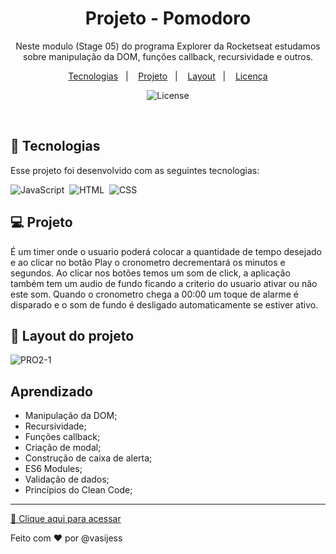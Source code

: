 
<h1 align="center"> Projeto - Pomodoro </h1>

<p align="center">
Neste modulo (Stage 05) do programa Explorer da Rocketseat estudamos sobre manipulação da DOM, funções callback, recursividade e outros.</p>

<p align="center">
  <a href="#-tecnologias">Tecnologias</a>&nbsp;&nbsp;&nbsp;|&nbsp;&nbsp;&nbsp;
  <a href="#-projeto">Projeto</a>&nbsp;&nbsp;&nbsp;|&nbsp;&nbsp;&nbsp;
  <a href="#-layout">Layout</a>&nbsp;&nbsp;&nbsp;|&nbsp;&nbsp;&nbsp;
  <a href="#memo-licença">Licença</a>
</p>

<p align="center">
  <img alt="License" src="https://img.shields.io/static/v1?label=license&message=MIT&color=49AA26&labelColor=000000">
</p>

<br>

## 🚀 Tecnologias

Esse projeto foi desenvolvido com as seguintes tecnologias:

![JavaScript](https://img.shields.io/badge/-JavaScript-05122A?style=flat&logo=javascript)&nbsp;
![HTML](https://img.shields.io/badge/-HTML-05122A?style=flat&logo=HTML5)&nbsp;
![CSS](https://img.shields.io/badge/-CSS-05122A?style=flat&logo=CSS3&logoColor=1572B6)&nbsp;

## 💻 Projeto

É um timer onde o usuario poderá colocar a quantidade de tempo desejado e ao clicar no botão Play o cronometro decrementará os minutos e segundos. Ao clicar nos botões temos um som de click, a aplicação também tem um audio de fundo ficando a criterio do usuario ativar ou não este som. Quando o cronometro chega a 00:00 um toque de alarme é disparado e o som de fundo é desligado automaticamente se estiver ativo.
<br>

## 🔖 Layout do projeto

![PRO2-1](https://user-images.githubusercontent.com/94652702/219725567-e0853fb5-3026-48d7-ab9e-5535868e27bd.png)
<br>

## Aprendizado

- Manipulação da DOM;
- Recursividade;
- Funções callback;
- Criação de modal;
- Construção de caixa de alerta;
- ES6 Modules;
- Validação de dados;
- Princípios do Clean Code;

---

[🔗 Clique aqui para acessar](vasijess.github.io/pomodoro/) 

Feito com ❤️ por @vasijess 
